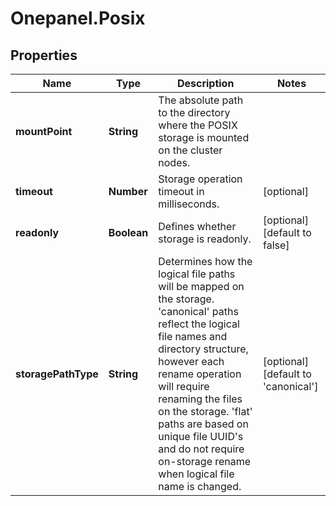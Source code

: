 # Onepanel.Posix

## Properties
Name | Type | Description | Notes
------------ | ------------- | ------------- | -------------
**mountPoint** | **String** | The absolute path to the directory where the POSIX storage is mounted on the cluster nodes.  | 
**timeout** | **Number** | Storage operation timeout in milliseconds. | [optional] 
**readonly** | **Boolean** | Defines whether storage is readonly. | [optional] [default to false]
**storagePathType** | **String** | Determines how the logical file paths will be mapped on the storage. &#39;canonical&#39; paths reflect the logical file names and directory structure, however each rename operation will require renaming the files on the storage. &#39;flat&#39; paths are based on unique file UUID&#39;s and do not require on-storage rename when logical file name is changed.  | [optional] [default to &#39;canonical&#39;]


